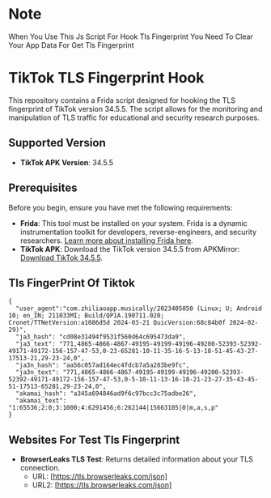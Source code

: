 # Note

When You Use This Js Script For Hook Tls Fingerprint You Need To Clear Your App Data For Get Tls Fingerprint

# TikTok TLS Fingerprint Hook

This repository contains a Frida script designed for hooking the TLS fingerprint of TikTok version 34.5.5. The script allows for the monitoring and manipulation of TLS traffic for educational and security research purposes.

## Supported Version

- **TikTok APK Version**: 34.5.5

## Prerequisites

Before you begin, ensure you have met the following requirements:
- **Frida**: This tool must be installed on your system. Frida is a dynamic instrumentation toolkit for developers, reverse-engineers, and security researchers. [Learn more about installing Frida here](https://frida.re/docs/installation/).
- **TikTok APK**: Download the TikTok version 34.5.5 from APKMirror: [Download TikTok 34.5.5](https://www.apkmirror.com/apk/tiktok-pte-ltd/tik-tok-including-musical-ly/tik-tok-including-musical-ly-34-5-5-release/).

## Tls FingerPrint Of Tiktok

```
{
  "user_agent":"com.zhiliaoapp.musically/2023405050 (Linux; U; Android 10; en_IN; 211033MI; Build/QP1A.190711.020; Cronet/TTNetVersion:a1086d5d 2024-03-21 QuicVersion:68c84b0f 2024-02-29)",
  "ja3_hash": "cd08e31494f9531f560d64c695473da9",
  "ja3_text": "771,4865-4866-4867-49195-49199-49196-49200-52393-52392-49171-49172-156-157-47-53,0-23-65281-10-11-35-16-5-13-18-51-45-43-27-17513-21,29-23-24,0",
  "ja3n_hash": "aa56c057ad164ec4fdcb7a5a283be9fc",
  "ja3n_text": "771,4865-4866-4867-49195-49199-49196-49200-52393-52392-49171-49172-156-157-47-53,0-5-10-11-13-16-18-21-23-27-35-43-45-51-17513-65281,29-23-24,0",
  "akamai_hash": "a345a694846ad9f6c97bcc3c75adbe26",
  "akamai_text": "1:65536;2:0;3:1000;4:6291456;6:262144|15663105|0|m,a,s,p"
}
```

## Websites For Test Tls Fingerprint

- **BrowserLeaks TLS Test**: Returns detailed information about your TLS connection.
  - URL: [https://tls.browserleaks.com/json]
  - URL2: [https://tls.browserleaks.com/json]
